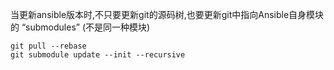 当更新ansible版本时,不只要更新git的源码树,也要更新git中指向Ansible自身模块的 “submodules” (不是同一种模块)

```
git pull --rebase
git submodule update --init --recursive
```

